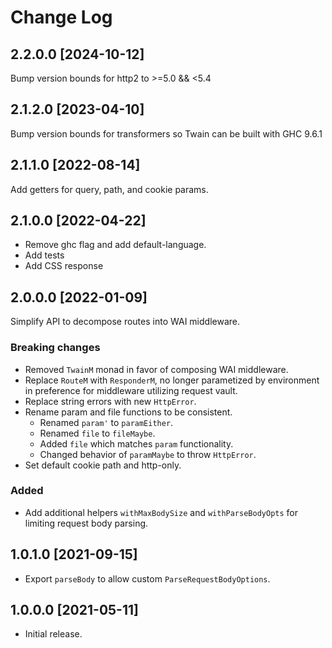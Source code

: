 # Change Log

## 2.2.0.0 [2024-10-12]

Bump version bounds for http2 to >=5.0 && <5.4

## 2.1.2.0 [2023-04-10]

Bump version bounds for transformers so Twain can be built with GHC 9.6.1

## 2.1.1.0 [2022-08-14]

Add getters for query, path, and cookie params.

## 2.1.0.0 [2022-04-22]

- Remove ghc flag and add default-language.
- Add tests
- Add CSS response

## 2.0.0.0 [2022-01-09]

Simplify API to decompose routes into WAI middleware.

### Breaking changes

- Removed `TwainM` monad in favor of composing WAI middleware.
- Replace `RouteM` with `ResponderM`, no longer parametized by environment in
  preference for middleware utilizing request vault.
- Replace string errors with new `HttpError`.
- Rename param and file functions to be consistent.
  - Renamed `param'` to `paramEither`.
  - Renamed `file` to `fileMaybe`.
  - Added `file` which matches `param` functionality.
  - Changed behavior of `paramMaybe` to throw `HttpError`.
- Set default cookie path and http-only.

### Added

- Add additional helpers `withMaxBodySize` and `withParseBodyOpts` for limiting
  request body parsing.

## 1.0.1.0 [2021-09-15]

- Export `parseBody` to allow custom `ParseRequestBodyOptions`.

## 1.0.0.0 [2021-05-11]

- Initial release.
